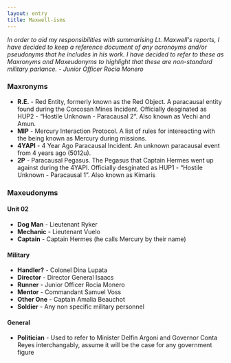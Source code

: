 ```yaml
---
layout: entry
title: Maxwell-isms
---
```


_In order to aid my responsibilities with summarising Lt. Maxwell's reports, I have decided to keep a reference document of any acronoyms and/or pseudonyms that he includes in his work. I have decided to refer to these as Maxronyms and Maxeudonyms to highlight that these are non-standard military parlance. - Junior Officer Rocia Monero_

### Maxronyms
- **R.E.** - Red Entity, formerly known as the Red Object. A paracausal entity found during the Corcosan Mines Incident. Officially desginated as HUP2 - “Hostile Unknown - Paracausal 2”. Also known as Vechi and Amun. 
- **MIP** - Mercury Interaction Protocol. A list of rules for intereacting with the being known as Mercury during missions.
- **4YAPI** - 4 Year Ago Paracausal Incident. An unknown paracausal event from 4 years ago (5012u).
- **2P** - Paracausal Pegasus. The Pegasus that Captain Hermes went up against during the 4YAPI. Officially desginated as HUP1 - “Hostile Unknown - Paracausal 1”. Also known as Kimaris

### Maxeudonyms
#### Unit 02
- **Dog Man** - Lieutenant Ryker
- **Mechanic** - Lieutenant Vuelo
- **Captain** - Captain Hermes (he calls Mercury by their name)

#### Military 
- **Handler?** - Colonel Dina Lupata 
- **Director** - Director General Isaacs
- **Runner** - Junior Officer Rocia Monero
- **Mentor** - Commandant Samuel Voss
- **Other One** - Captain Amalia Beauchot
- **Soldier** - Any non specific military personnel 

#### General 
- **Politician** - Used to refer to Minister Delfin Argoni and Governor Conta Reyes interchangably, assume it will be the case for any government figure